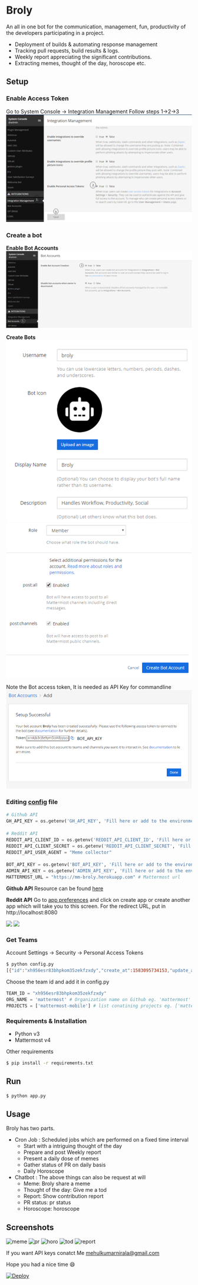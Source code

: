 # Broly
An all in one bot for the communication, management, fun, productivity of the developers participating in a project.
* Deployment of builds & automating response management
* Tracking pull requests, build results & logs.
* Weekly report appreciating the significant contributions.
* Extracting memes, thought of the day, horoscope etc.


## Setup
### Enable Access Token

Go to System Console -> Integration Management
Follow steps 1->2->3
![](https://github.com/MuLx10/Broly/raw/master/images/access_token.png)

### Create a bot

**Enable Bot Accounts**
![](https://github.com/MuLx10/Broly/raw/master/images/bot_acc.png)


**Create Bots**
![](https://github.com/MuLx10/Broly/raw/master/images/new_bot1.png)
![](https://github.com/MuLx10/Broly/raw/master/images/new_bot2.png)


Note the Bot access token, It is needed as API Key for commandline
![](https://github.com/MuLx10/Broly/raw/master/images/bot_token.png)

### Editing [config](config.py) file

```python
# Github API
GH_API_KEY = os.getenv('GH_API_KEY', 'Fill here or add to the environment variable')

# Reddit API
REDDIT_API_CLIENT_ID = os.getenv('REDDIT_API_CLIENT_ID', 'Fill here or add to the environment variable') 
REDDIT_API_CLIENT_SECRET = os.getenv('REDDIT_API_CLIENT_SECRET', 'Fill here or add to the environment variable')
REDDIT_API_USER_AGENT = "Meme collector"

BOT_API_KEY = os.getenv('BOT_API_KEY', 'Fill here or add to the environment variable') # Mattermost Broly bot access token
ADMIN_API_KEY = os.getenv('ADMIN_API_KEY', 'Fill here or add to the environment variable') # Mattermost Admin access token needed to get team ids (described below)
MATTERMOST_URL = "https://mm-broly.herokuapp.com" # Mattermost url
```
**Github API**
Resource can be found [here](https://help.github.com/en/github/authenticating-to-github/creating-a-personal-access-token-for-the-command-line)

**Reddit API**
Go to [app preferences](https://www.reddit.com/prefs/apps) and click on create app or create another app which will take you to this screen. For the redirect URL, put in http://localhost:8080

![](https://miro.medium.com/max/1866/1*3f6GfvGuHJIcqum74k3xBw.png)
![](https://miro.medium.com/max/1884/1*C-xVOOFOqV877jdZeCZ4sw.png)

### Get Teams
Account Settings -> Security -> Personal Access Tokens

```bash
$ python config.py
[{"id":"xh956esr83bhpkom35zekfzxdy","create_at":1583095734153,"update_at":1583095734153,"delete_at":0,"display_name":"BotFest","name":"botfest","description":"","email":"test@test.com","type":"O","company_name":"","allowed_domains":"","invite_id":"h6cfgdpjh3neumfgeba9oy55qe","allow_open_invite":false,"scheme_id":null,"group_constrained":null}]
```

Choose the team id and add it in config.py

```python 
TEAM_ID = "xh956esr83bhpkom35zekfzxdy"
ORG_NAME = 'mattermost' # Organization name on Github eg. 'mattermost'
PROJECTS = ['mattermost-mobile'] # list conatining projects eg. ['mattermost-mobile']
```

### Requirements & Installation

* Python v3
* Mattermost v4

Other requirements
```bash
$ pip install -r requirements.txt
```

## Run

```bash
$ python app.py
```

## Usage

Broly has two parts.
- Cron Job : Scheduled jobs which are performed on a fixed time interval
  - Start with a intriguing thought of the day
  - Prepare and post Weekly report
  - Present a daily dose of memes
  - Gather status of PR on daily basis
  - Daily Horoscope
- Chatbot : The above things can also be request at will
  - Meme: Broly share a meme
  - Thought of the day: Give me a tod
  - Report: Show contribution report
  - PR status: pr status
  - Horoscope: horoscope
  
  
## Screenshots

![meme](https://user-images.githubusercontent.com/23444642/75647445-ff736080-5c72-11ea-865f-483d4d597c51.gif)
![pr](https://user-images.githubusercontent.com/23444642/75647617-87596a80-5c73-11ea-9c55-7fa8504307b5.gif)
![horo](https://user-images.githubusercontent.com/23444642/75647622-89bbc480-5c73-11ea-83a8-7b1ee776d830.gif)
![tod](https://user-images.githubusercontent.com/23444642/75647561-54af7200-5c73-11ea-853d-e2667e33d6b7.gif)
![report](https://user-images.githubusercontent.com/23444642/75647563-56793580-5c73-11ea-8451-6fd012feef11.gif)


If you want API keys conatct Me [mehulkumarnirala@gmail.com](mehulkumarnirala@gmail.com)

Hope you had a nice time :smile:

[![Deploy](https://www.herokucdn.com/deploy/button.svg)](https://heroku.com/deploy)

